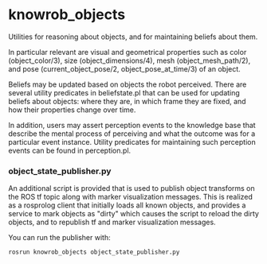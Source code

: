 knowrob_objects
===

Utilities for reasoning about objects,
and for maintaining beliefs about them.

In particular relevant are visual and
geometrical properties such as
color (object_color/3),
size (object_dimensions/4),
mesh (object_mesh_path/2), and
pose (current_object_pose/2, object_pose_at_time/3) of an object.

Beliefs may be updated based on objects the robot perceived.
There are several utility predicates in beliefstate.pl that 
can be used for updating beliefs about objects:
where they are, in which frame they are fixed, and
how their properties change over time.

In addition, users may assert perception events
to the knowledge base that describe the mental process of perceiving
and what the outcome was for a particular event instance.
Utility predicates for maintaining such perception events can be found in
perception.pl.

### object_state_publisher.py

An additional script is provided that is used to publish 
object transforms on the ROS tf topic along with
marker visualization messages.
This is realized as a rosprolog client that 
initially loads all known objects, and
provides a service to mark objects as "dirty" which causes
the script to reload the dirty objects, and
to republish tf and marker visualization messages.

You can run the publisher with:

    rosrun knowrob_objects object_state_publisher.py
